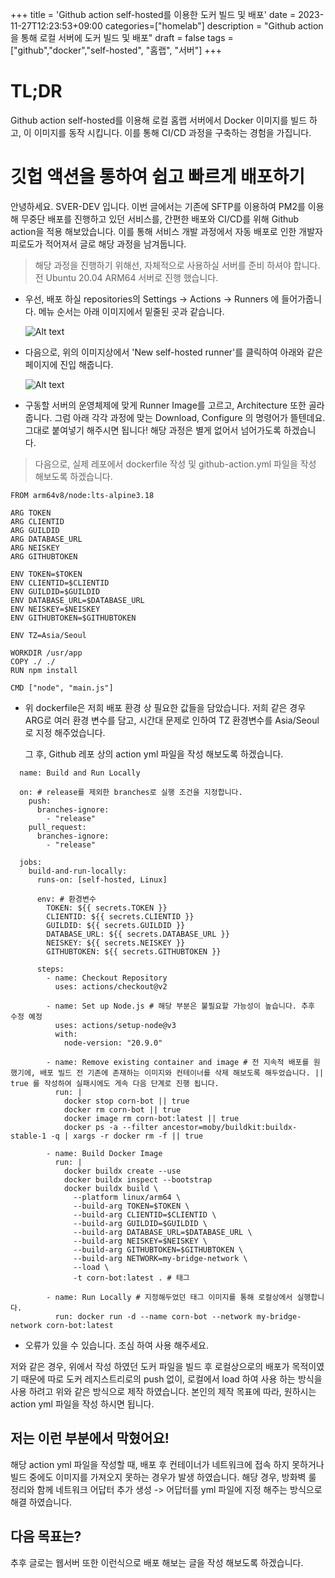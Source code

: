 +++
title = 'Github action self-hosted를 이용한 도커 빌드 및 배포'
date = 2023-11-27T12:23:53+09:00
categories=["homelab"]
description = "Github action을 통해 로컬 서버에 도커 빌드 및 배포"
draft = false
tags = ["github","docker","self-hosted", "홈랩", "서버"]
+++

# TL;DR

Github action self-hosted를 이용해 로컬 홈랩 서버에서 Docker 이미지를 빌드 하고, 이 이미지를 동작 시킵니다. 이를 통해 CI/CD 과정을 구축하는 경험을 가집니다.

# 깃헙 액션을 통하여 쉽고 빠르게 배포하기

안녕하세요. SVER-DEV 입니다. 이번 글에서는 기존에 SFTP를 이용하여 PM2를 이용해 무중단 배포를 진행하고 있던 서비스를, 간편한 배포와 CI/CD를 위해 Github action을 적용 해보았습니다. 이를 통해 서비스 개발 과정에서 자동 배포로 인한 개발자 피로도가 적어져서 글로 해당 과정을 남겨둡니다.

> 해당 과정을 진행하기 위해선, 자체적으로 사용하실 서버를 준비 하셔야 합니다. 전 Ubuntu 20.04 ARM64 서버로 진행 했습니다.

- 우선, 배포 하실 repositories의 Settings -> Actions -> Runners 에 들어가줍니다. 메뉴 순서는 아래 이미지에서 밑줄된 곳과 같습니다.

  ![Alt text](https://cdn.jsdelivr.net/gh/sverdev/blog.sver.dev@latest/blog/static/img/post/github_action_self-hosted/github_action_self-hosted-1.png)

- 다음으로, 위의 이미지상에서 'New self-hosted runner'를 클릭하여 아래와 같은 페이지에 진입 해줍니다.

  ![Alt text](https://cdn.jsdelivr.net/gh/sverdev/blog.sver.dev@latest/blog/static/img/post/github_action_self-hosted/github_action_self-hosted-2.png)

- 구동할 서버의 운영체제에 맞게 Runner Image를 고르고, Architecture 또한 골라줍니다. 그럼 아래 각각 과정에 맞는 Download, Configure 의 명령어가 뜰텐데요. 그대로 붙여넣기 해주시면 됩니다! 해당 과정은 별게 없어서 넘어가도록 하겠습니다.

> 다음으로, 실제 레포에서 dockerfile 작성 및 github-action.yml 파일을 작성 해보도록 하겠습니다.

```
FROM arm64v8/node:lts-alpine3.18

ARG TOKEN
ARG CLIENTID
ARG GUILDID
ARG DATABASE_URL
ARG NEISKEY
ARG GITHUBTOKEN

ENV TOKEN=$TOKEN
ENV CLIENTID=$CLIENTID
ENV GUILDID=$GUILDID
ENV DATABASE_URL=$DATABASE_URL
ENV NEISKEY=$NEISKEY
ENV GITHUBTOKEN=$GITHUBTOKEN

ENV TZ=Asia/Seoul

WORKDIR /usr/app
COPY ./ ./
RUN npm install

CMD ["node", "main.js"]
```

- 위 dockerfile은 저희 배포 환경 상 필요한 값들을 담았습니다.
  저희 같은 경우 ARG로 여러 환경 변수를 담고, 시간대 문제로 인하여 TZ 환경변수를 Asia/Seoul로 지정 해주었습니다.

  그 후, Github 레포 상의 action yml 파일을 작성 해보도록 하겠습니다.

```
  name: Build and Run Locally

  on: # release를 제외한 branches로 실행 조건을 지정합니다.
    push:
      branches-ignore:
        - "release"
    pull_request:
      branches-ignore:
        - "release"

  jobs:
    build-and-run-locally:
      runs-on: [self-hosted, Linux]

      env: # 환경변수
        TOKEN: ${{ secrets.TOKEN }}
        CLIENTID: ${{ secrets.CLIENTID }}
        GUILDID: ${{ secrets.GUILDID }}
        DATABASE_URL: ${{ secrets.DATABASE_URL }}
        NEISKEY: ${{ secrets.NEISKEY }}
        GITHUBTOKEN: ${{ secrets.GITHUBTOKEN }}

      steps:
        - name: Checkout Repository
          uses: actions/checkout@v2

        - name: Set up Node.js # 해당 부분은 불필요할 가능성이 높습니다. 추후 수정 예정
          uses: actions/setup-node@v3
          with:
            node-version: "20.9.0"

        - name: Remove existing container and image # 전 지속적 배포를 원했기에, 배포 빌드 전 기존에 존재하는 이미지와 컨테이너를 삭제 해보도록 해두었습니다. || true 를 작성하여 실패시에도 게속 다음 단계로 진행 됩니다.
          run: |
            docker stop corn-bot || true
            docker rm corn-bot || true
            docker image rm corn-bot:latest || true
            docker ps -a --filter ancestor=moby/buildkit:buildx-stable-1 -q | xargs -r docker rm -f || true

        - name: Build Docker Image
          run: |
            docker buildx create --use
            docker buildx inspect --bootstrap
            docker buildx build \
              --platform linux/arm64 \
              --build-arg TOKEN=$TOKEN \
              --build-arg CLIENTID=$CLIENTID \
              --build-arg GUILDID=$GUILDID \
              --build-arg DATABASE_URL=$DATABASE_URL \
              --build-arg NEISKEY=$NEISKEY \
              --build-arg GITHUBTOKEN=$GITHUBTOKEN \
              --build-arg NETWORK=my-bridge-network \
              --load \
              -t corn-bot:latest . # 태그

        - name: Run Locally # 지정해두었던 태그 이미지를 통해 로컬상에서 실행합니다.
          run: docker run -d --name corn-bot --network my-bridge-network corn-bot:latest

```

- 오류가 있을 수 있습니다. 조심 하여 사용 해주세요.

저와 같은 경우, 위에서 작성 하였던 도커 파일을 빌드 후 로컬상으로의 배포가 목적이였기 때문에 따로 도커 레지스트리로의 push 없이, 로컬에서 load 하여 사용 하는 방식을 사용 하려고 위와 같은 방식으로 제작 하였습니다. 본인의 제작 목표에 따라, 원하시는 action yml 파일을 작성 하시면 됩니다.

## 저는 이런 부분에서 막혔어요!

해당 action yml 파일을 작성할 때, 배포 후 컨테이너가 네트워크에 접속 하지 못하거나 빌드 중에도 이미지를 가져오지 못하는 경우가 발생 하였습니다. 해당 경우, 방화벽 룰 정리와 함께 네트워크 어답터 추가 생성 -> 어답터를 yml 파일에 지정 해주는 방식으로 해결 하였습니다.

## 다음 목표는?

추후 글로는 웹서버 또한 이런식으로 배포 해보는 글을 작성 해보도록 하겠습니다.

